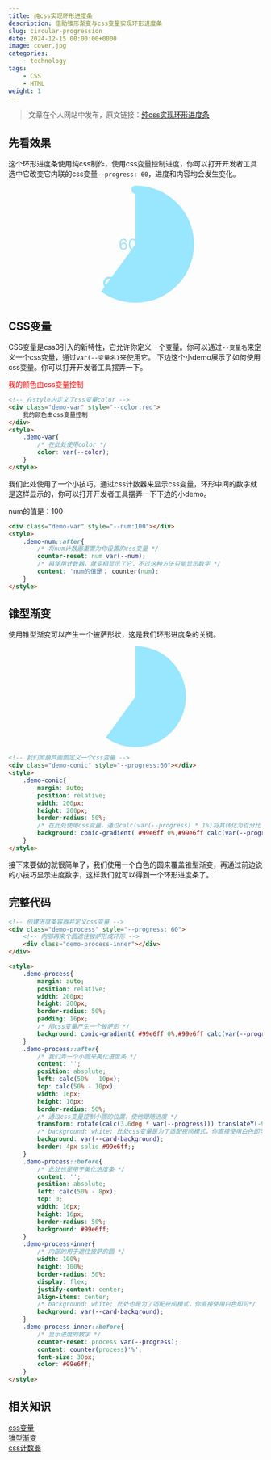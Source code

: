 ```yaml
---
title: 纯css实现环形进度条
description: 借助锥形渐变与css变量实现环形进度条
slug: circular-progression
date: 2024-12-15 00:00:00+0000
image: cover.jpg
categories:
    - technology
tags:
    - CSS
    - HTML
weight: 1
---
```

> 文章在个人网站中发布，原文链接：[纯css实现环形进度条](https://blog.zhoujump.club/p/circular-progression/)

## 先看效果
这个环形进度条使用纯css制作，使用css变量控制进度，你可以打开开发者工具选中它改变它内联的css变量`--progress: 60`，进度和内容均会发生变化。


<div class="demo-process" style="--progress: 60">
    <div class="demo-process-inner"></div>
</div>

<style>
    style[contenteditable]{
        display: block;
        outline: none;
    }
    .demo-process{
        margin: auto;
        position: relative;
        width: 200px;
        height: 200px;
        border-radius: 50%;
        padding: 16px;
        background: #99e6ff;
        background: conic-gradient( #99e6ff 0%,#99e6ff calc(var(--progress) * 1%),transparent 0%);
    }
    .demo-process::after{
        content: '';
        position: absolute;
        left: calc(50% - 10px);
        top: calc(50% - 10px);
        width: 16px;
        height: 16px;
        border-radius: 50%;
        transform: rotate(calc(3.6deg * var(--progress))) translateY(-92px);
        background: white;
        background: var(--card-background);
        border: 4px solid #99e6ff;;
    }
    .demo-process::before{
        content: '';
        position: absolute;
        left: calc(50% - 8px);
        top: 0;
        width: 16px;
        height: 16px;
        border-radius: 50%;
        background: #99e6ff;
    }
    .demo-process-inner{
        width: 100%;
        height: 100%;
        border-radius: 50%;
        background: white;
        display: flex;
        justify-content: center;
        align-items: center;
        background: var(--card-background);
    }
    .demo-process-inner::before{
        counter-reset: process var(--progress);
        content: counter(process)'%';
        font-size: 30px;
        color: #99e6ff;
    }
</style>

## CSS变量
CSS变量是css3引入的新特性，它允许你定义一个变量。你可以通过`--变量名`来定义一个css变量，通过`var(--变量名)`来使用它。
下边这个小demo展示了如何使用css变量。你可以打开开发者工具摆弄一下。

<div class="demo-var" style="--color:red">我的颜色由css变量控制</div>
<style>
    .demo-var{
        color: var(--color);
    }
</style>

```html
<!-- 在style内定义了css变量color -->
<div class="demo-var" style="--color:red">
    我的颜色由css变量控制
</div>
<style>
    .demo-var{
        /* 在此处使用color */
        color: var(--color);
    }
</style>
```






我们此处使用了一个小技巧。通过css计数器来显示css变量，环形中间的数字就是这样显示的，你可以打开开发者工具摆弄一下下边的小demo。

<div class="demo-num" style="--num:100"></div>
<style>
    .demo-num::after{
        counter-reset: num var(--num);
        content: 'num的值是：'counter(num);
    }
</style>

```html
<div class="demo-var" style="--num:100"></div>
<style>
    .demo-num::after{
        /* 将num计数器重置为你设置的css变量 */
        counter-reset: num var(--num);
        /* 再使用计数器，就变相显示了它，不过这种方法只能显示数字 */
        content: 'num的值是：'counter(num);
    }
</style>
```

## 锥型渐变
使用锥型渐变可以产生一个披萨形状，这是我们环形进度条的关键。

<div class="demo-conic" style="--progress:60"></div>
<style>
    .demo-conic{
        margin: auto;
        position: relative;
        width: 200px;
        height: 200px;
        border-radius: 50%;
        background: conic-gradient( #99e6ff 0%,#99e6ff calc(var(--progress) * 1%),transparent 0%);
    }
</style>

```html
<!-- 我们照葫芦画瓢定义一个css变量 -->
<div class="demo-conic" style="--progress:60"></div>
<style>
    .demo-conic{
        margin: auto;
        position: relative;
        width: 200px;
        height: 200px;
        border-radius: 50%;
        /* 在此处使用css变量，通过calc(var(--progress) * 1%)将其转化为百分比 */
        background: conic-gradient( #99e6ff 0%,#99e6ff calc(var(--progress) * 1%),transparent 0%);
    }
</style>
```

接下来要做的就很简单了，我们使用一个白色的圆来覆盖锥型渐变，再通过前边说的小技巧显示进度数字，这样我们就可以得到一个环形进度条了。

## 完整代码
```html
<!-- 创建进度条容器并定义css变量 -->
<div class="demo-process" style="--progress: 60">
    <!-- 内部再来个圆遮住披萨形成环形 -->
    <div class="demo-process-inner"></div>
</div>

<style>
    .demo-process{
        margin: auto;
        position: relative;
        width: 200px;
        height: 200px;
        border-radius: 50%;
        padding: 16px;
        /* 用css变量产生一个披萨形 */
        background: conic-gradient( #99e6ff 0%,#99e6ff calc(var(--progress) * 1%),transparent 0%);
    }
    .demo-process::after{
        /* 我们弄一个小圆来美化进度条 */
        content: '';
        position: absolute;
        left: calc(50% - 10px);
        top: calc(50% - 10px);
        width: 16px;
        height: 16px;
        border-radius: 50%;
        /* 通过css变量控制小圆的位置，使他跟随进度 */
        transform: rotate(calc(3.6deg * var(--progress))) translateY(-92px);
        /* background: white; 此处css变量是为了适配夜间模式，你直接使用白色即可*/
        background: var(--card-background);
        border: 4px solid #99e6ff;;
    }
    .demo-process::before{
        /* 此处也是用于美化进度条 */
        content: '';
        position: absolute;
        left: calc(50% - 8px);
        top: 0;
        width: 16px;
        height: 16px;
        border-radius: 50%;
        background: #99e6ff;
    }
    .demo-process-inner{
        /* 内部的用于遮住披萨的圆 */
        width: 100%;
        height: 100%;
        border-radius: 50%;
        display: flex;
        justify-content: center;
        align-items: center;
        /* background: white; 此处也是为了适配夜间模式，你直接使用白色即可*/
        background: var(--card-background);
    }
    .demo-process-inner::before{
        /* 显示进度的数字 */
        counter-reset: process var(--progress);
        content: counter(process)'%';
        font-size: 30px;
        color: #99e6ff;
    }
</style>
```

## 相关知识
[css变量](https://developer.mozilla.org/zh-CN/docs/Web/CSS/Using_CSS_custom_properties)<br/>
[锥型渐变](https://developer.mozilla.org/zh-CN/docs/Web/CSS/gradient/conic-gradient)<br/>
[css计数器](https://developer.mozilla.org/zh-CN/docs/Web/CSS/CSS_counter_styles/Using_CSS_counters)


